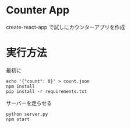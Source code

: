 
# Counter App
create-react-app で試しにカウンターアプリを作成

# 実行方法

最初に
```
echo '{"count": 0}' > count.json
npm install
pip install -r requirements.txt
```

サーバーを走らせる

```
python server.py
npm start
```

